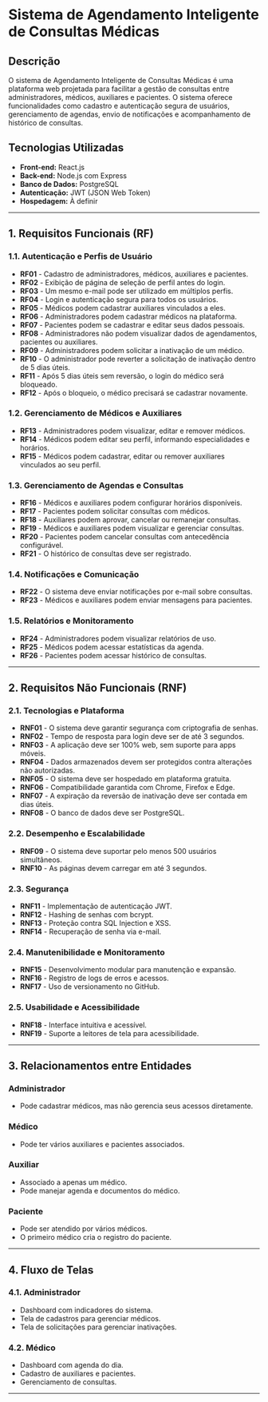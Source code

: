 # Sistema de Agendamento Inteligente de Consultas Médicas

## Descrição
O sistema de Agendamento Inteligente de Consultas Médicas é uma plataforma web projetada para facilitar a gestão de consultas entre administradores, médicos, auxiliares e pacientes. O sistema oferece funcionalidades como cadastro e autenticação segura de usuários, gerenciamento de agendas, envio de notificações e acompanhamento de histórico de consultas.

## Tecnologias Utilizadas
- **Front-end:** React.js
- **Back-end:** Node.js com Express
- **Banco de Dados:** PostgreSQL
- **Autenticação:** JWT (JSON Web Token)
- **Hospedagem:** À definir

---

## 1. Requisitos Funcionais (RF)

### 1.1. Autenticação e Perfis de Usuário
- **RF01** - Cadastro de administradores, médicos, auxiliares e pacientes.
- **RF02** - Exibição de página de seleção de perfil antes do login.
- **RF03** - Um mesmo e-mail pode ser utilizado em múltiplos perfis.
- **RF04** - Login e autenticação segura para todos os usuários.
- **RF05** - Médicos podem cadastrar auxiliares vinculados a eles.
- **RF06** - Administradores podem cadastrar médicos na plataforma.
- **RF07** - Pacientes podem se cadastrar e editar seus dados pessoais.
- **RF08** - Administradores não podem visualizar dados de agendamentos, pacientes ou auxiliares.
- **RF09** - Administradores podem solicitar a inativação de um médico.
- **RF10** - O administrador pode reverter a solicitação de inativação dentro de 5 dias úteis.
- **RF11** - Após 5 dias úteis sem reversão, o login do médico será bloqueado.
- **RF12** - Após o bloqueio, o médico precisará se cadastrar novamente.

### 1.2. Gerenciamento de Médicos e Auxiliares
- **RF13** - Administradores podem visualizar, editar e remover médicos.
- **RF14** - Médicos podem editar seu perfil, informando especialidades e horários.
- **RF15** - Médicos podem cadastrar, editar ou remover auxiliares vinculados ao seu perfil.

### 1.3. Gerenciamento de Agendas e Consultas
- **RF16** - Médicos e auxiliares podem configurar horários disponíveis.
- **RF17** - Pacientes podem solicitar consultas com médicos.
- **RF18** - Auxiliares podem aprovar, cancelar ou remanejar consultas.
- **RF19** - Médicos e auxiliares podem visualizar e gerenciar consultas.
- **RF20** - Pacientes podem cancelar consultas com antecedência configurável.
- **RF21** - O histórico de consultas deve ser registrado.

### 1.4. Notificações e Comunicação
- **RF22** - O sistema deve enviar notificações por e-mail sobre consultas.
- **RF23** - Médicos e auxiliares podem enviar mensagens para pacientes.

### 1.5. Relatórios e Monitoramento
- **RF24** - Administradores podem visualizar relatórios de uso.
- **RF25** - Médicos podem acessar estatísticas da agenda.
- **RF26** - Pacientes podem acessar histórico de consultas.

---

## 2. Requisitos Não Funcionais (RNF)

### 2.1. Tecnologias e Plataforma
- **RNF01** - O sistema deve garantir segurança com criptografia de senhas.
- **RNF02** - Tempo de resposta para login deve ser de até 3 segundos.
- **RNF03** - A aplicação deve ser 100% web, sem suporte para apps móveis.
- **RNF04** - Dados armazenados devem ser protegidos contra alterações não autorizadas.
- **RNF05** - O sistema deve ser hospedado em plataforma gratuita.
- **RNF06** - Compatibilidade garantida com Chrome, Firefox e Edge.
- **RNF07** - A expiração da reversão de inativação deve ser contada em dias úteis.
- **RNF08** - O banco de dados deve ser PostgreSQL.

### 2.2. Desempenho e Escalabilidade
- **RNF09** - O sistema deve suportar pelo menos 500 usuários simultâneos.
- **RNF10** - As páginas devem carregar em até 3 segundos.

### 2.3. Segurança
- **RNF11** - Implementação de autenticação JWT.
- **RNF12** - Hashing de senhas com bcrypt.
- **RNF13** - Proteção contra SQL Injection e XSS.
- **RNF14** - Recuperação de senha via e-mail.

### 2.4. Manutenibilidade e Monitoramento
- **RNF15** - Desenvolvimento modular para manutenção e expansão.
- **RNF16** - Registro de logs de erros e acessos.
- **RNF17** - Uso de versionamento no GitHub.

### 2.5. Usabilidade e Acessibilidade
- **RNF18** - Interface intuitiva e acessível.
- **RNF19** - Suporte a leitores de tela para acessibilidade.

---

## 3. Relacionamentos entre Entidades

### Administrador
- Pode cadastrar médicos, mas não gerencia seus acessos diretamente.

### Médico
- Pode ter vários auxiliares e pacientes associados.

### Auxiliar
- Associado a apenas um médico.
- Pode manejar agenda e documentos do médico.

### Paciente
- Pode ser atendido por vários médicos.
- O primeiro médico cria o registro do paciente.

---

## 4. Fluxo de Telas

### 4.1. Administrador
- Dashboard com indicadores do sistema.
- Tela de cadastros para gerenciar médicos.
- Tela de solicitações para gerenciar inativações.

### 4.2. Médico
- Dashboard com agenda do dia.
- Cadastro de auxiliares e pacientes.
- Gerenciamento de consultas.

---

